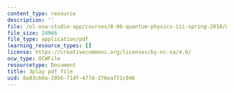 ```yaml
---
content_type: resource
description: ''
file: /ol-ocw-studio-app/courses/8-06-quantum-physics-iii-spring-2018/8a83cb0a205671df477d276eaf71c946_FA11OqJYnaE.pdf
file_size: 24966
file_type: application/pdf
learning_resource_types: []
license: https://creativecommons.org/licenses/by-nc-sa/4.0/
ocw_type: OCWFile
resourcetype: Document
title: 3play pdf file
uid: 8a83cb0a-2056-71df-477d-276eaf71c946
---
```

